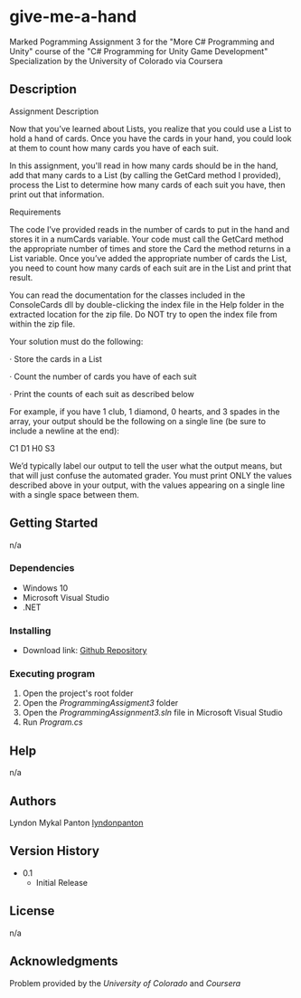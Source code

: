 # give-me-a-hand
Marked Pogramming Assignment 3 for the "More C# Programming and Unity" course of the "C# Programming for Unity Game Development" Specialization by the University of Colorado via Coursera

## Description

Assignment Description

Now that you’ve learned about Lists, you realize that you could use a List to hold a hand of cards. Once you have the cards in your hand, you could look at them to count how many cards you have of each suit.

In this assignment, you'll read in how many cards should be in the hand, add that many cards to a List (by calling the GetCard method I provided), process the List to determine how many cards of each suit you have, then print out that information.

Requirements

The code I’ve provided reads in the number of cards to put in the hand and stores it in a numCards variable. Your code must call the GetCard method the appropriate number of times and store the Card the method returns in a List variable. Once you’ve added the appropriate number of cards the List, you need to count how many cards of each suit are in the List and print that result.

You can read the documentation for the classes included in the ConsoleCards dll by double-clicking the index file in the Help folder in the extracted location for the zip file. Do NOT try to open the index file from within the zip file.

Your solution must do the following:

·        Store the cards in a List

·        Count the number of cards you have of each suit

·        Print the counts of each suit as described below

For example, if you have 1 club, 1 diamond, 0 hearts, and 3 spades in the array, your output should be the following on a single line (be sure to include a newline at the end):

C1 D1 H0 S3

We’d typically label our output to tell the user what the output means, but that will just confuse the automated grader. You must print ONLY the values described above in your output, with the values appearing on a single line with a single space between them.

## Getting Started

n/a

### Dependencies

+ Windows 10
+ Microsoft Visual Studio
+ .NET

### Installing

* Download link: [Github Repository](https://github.com/lyndonpanton/give-me-a-hand)

### Executing program

1. Open the project's root folder
2. Open the _ProgrammingAssigment3_ folder
2. Open the _ProgrammingAssignment3.sln_ file in Microsoft Visual Studio
3. Run _Program.cs_

## Help

n/a

## Authors

Lyndon Mykal Panton
[lyndonpanton](https://github.com/lyndonpanton/)

## Version History

* 0.1
    * Initial Release

## License

n/a

## Acknowledgments

Problem provided by the _University of Colorado_ and _Coursera_
